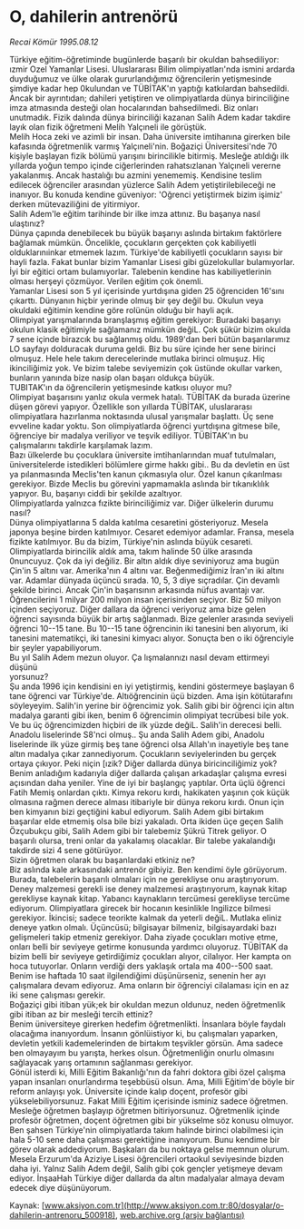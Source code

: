 # O, dahilerin antrenörü

*Recai Kömür 1995.08.12*

<div class="pNewsDetailMainContent" itemprop="articleBody">
 Türkiye eğitim-öğretiminde bugünlerde başarılı bir okuldan bahsediliyor: ızmir Ozel Yamanlar Lisesi. Uluslararası Bilim olimpiyatları'nda ismini ardarda duyduğumuz ve ülke olarak gururlandığımız öğrencilerin yetişmesinde şimdiye kadar hep 0kulundan ve TÜBİTAK'ın yaptığı katkılardan bahsedildi. Ancak bir ayrıntıdan; dahileri yetiştiren ve olimpiyatlarda dünya birinciliğine imza atmasında desteği olan hocalarından bahsedilmedi. Biz onları unutmadık. Fizik dalında dünya birinciliği kazanan Salih Adem kadar takdire layık olan fizik öğretmeni Melih Yalçıneli ile görüştük.
 <br/>
 Melih Hoca zeki ve azimli bir insan. Daha üniversite imtihanına girerken bile kafasında öğretmenlik varmış Yalçıneli'nin. Boğaziçi Üniversitesi'nde 70 kişiyle başlayan fizik bölümü yarışını birincilikle bitirmiş. Mesleğe atıldığı ilk yıllarda yoğun tempo içinde ciğerlerinden rahatsızlanan Yalçıneli vererne yakalanmış. Ancak hastalığı bu azmini yenememiş. Kendisine teslim edilecek öğrenciler arasından yüzlerce Salih Adem yetiştirilebileceği ne inanıyor. Bu konuda kendine güveniyor: 'Oğrenci yetiştirmek bizim işimiz' derken mütevaziliğini de yitirmiyor.
 <br/>
 Salih Adem'le eğitim tarihinde bir ilke imza attınız. Bu başanya nasıl ulaştınız?
 <br/>
 Dünya çapında denebilecek bu büyük başarıyı aslında birtakım faktörlere bağlamak mümkün. Öncelikle, çocukların gerçekten çok kabiliyetli olduklarınıinkar etmemek lazım. Türkiye'de kabiliyetli çocukların sayısı bir hayli fazla. Fakat bunlar bizim Yamanlar Lisesi gibi güzelokullar bulamıyorlar. İyi bir eğitici ortam bulamıyorlar. Talebenin kendine has kabiliyetlerinin olması herşeyi çözmüyor. Verilen eğitim çok önemli.
 <br/>
 Yamanlar Lisesi son 5 yıl içerisinde yurtdışına giden 25 öğrenciden 16'sını çıkarttı. Dünyanın hiçbir yerinde olmuş bir şey değil bu. Okulun veya okuldaki eğitimin kendine göre rolünün olduğu bir hayli açık.
 <br/>
 Olimpiyat yarışmalarında branşlaşmış eğitim gerekiyor: Buradaki başarıyı okulun klasik eğitimiyle sağlamanız mümkün değiL. Çok şükür bizim okulda 7 sene içinde birazcık bu sağlanmış oldu. 1989'dan beri bütün başarılarımız LO sayfayı dolduracak duruma geldi. Biz bu süre içinde her sene birinci olmuşuz. Hele hele takım derecelerinde mutlaka birinci olmuşuz. Hiç ikinciliğimiz yok. Ve bizim talebe seviyemizin çok üstünde okullar varken, bunların yanında bize nasip olan başarı oldukça büyük.
 <br/>
 TUBITAK'ın da öğrencilerin yetişmesinde katkısı oluyor mu?
 <br/>
 Olimpiyat başarısını yanlız okula vermek hatalı. TÜBİTAK da burada üzerine düşen görevi yapıyor. Özellikle son yıllarda TÜBİTAK, uluslararası olimpiyatlara hazırlanma noktasında ulusal yarışmalar başlattı. Üç sene evveline kadar yoktu. Son olimpiyatlarda öğrenci yurtdışına gitmese bile, öğrenciye bir madalya veriliyor ve teşvik ediliyor. TÜBİTAK'ın bu çalışmalarını takdirle karşılamak lazım.
 <br/>
 Bazı ülkelerde bu çocuklara üniversite imtihanlarından muaf tutulmaları, üniversitelerde istedikleri bölümlere girme hakkı gibi.. Bu da devletin en üst ya pılanmasında Meclis'ten kanun çıkmasıyla olur. Özel kanun çıkarılması gerekiyor. Bizde Meclis bu görevini yapmamakla aslında bir tıkanıklılık yapıyor. Bu, başarıyı ciddi bir şekilde azaltıyor.
 <br/>
 Olimpiyatlarda yalnızca fızikte birinciliğimiz var. Diğer ülkelerin durumu nasıl?
 <br/>
 Dünya olimpiyatlarına 5 dalda katılma cesaretini gösteriyoruz. Mesela japonya beşine birden katılmıyor. Cesaret edemiyor adamlar. Fransa, mesela fizikte katılmıyor. Bu da bizim, Türkiye'nin aslında büyük cesareti.
 <br/>
 Olimpiyatlarda birincilik aldık ama, takım halinde 50 ülke arasında 0nuncuyuz. Çok da iyi değiliz. Bir altın aldık diye seviniyoruz ama bugün Çin'in 5 altını var. Amerika'nın 4 altını var. Beğenmediğimiz İran'ın iki altını var. Adamlar dünyada üçüncü sırada. 10, 5, 3 diye sıçradılar. Çin devamlı şekilde birinci. Ancak Çin'in başarısının arkasında nüfus avantajı var. Öğrencilerini 1 milyar 200 milyon insan içerisinden seçiyor. Biz 50 milyon içinden seçiyoruz. Diğer dallara da öğrenci veriyoruz ama bize gelen öğrenci sayısında büyük bir artış sağlanmadı. Bize gelenler arasında seviyeli öğrenci 10--15 tane. Bu 10--15 tane öğrencinin iki tanesini ben alıyorum, iki tanesini matematikçi, iki tanesini kimyacı alıyor. Sonuçta ben o iki öğrenciyle bir şeyler yapabiliyorum.
 <br/>
 Bu yıl Salih Adem mezun oluyor. Ça	lışmalannızı nasıl devam ettirmeyi düşünü
 <br/>
 yorsunuz?
 <br/>
 Şu anda 1996 için kendisini en iyi yetiştirmiş, kendini göstermeye başlayan 6 tane öğrenci var Türkiye'de. Altıöğrencinin üçü bizden. Ama işin kötütarafını söyleyeyim. Salih'in yerine bir öğrencimiz yok. Salih gibi bir öğrenci için altın madalya garanti gibi iken, benim 6 öğrencimin olimpiyat tecrübesi bile yok. Ve bu üç öğrencimizden hiçbiri de ilk yüzde değiL. Salih'in derecesi belli. Anadolu liselerinde S8'nci olmuş.. Şu anda Salih Adem gibi, Anadolu liselerinde ilk yüze girmiş beş tane öğrenci olsa Allah'ın inayetiyle beş tane altın madalya çıkar zannediyorum. Çocukların seviyelerinden bu gerçek ortaya çıkıyor. Peki niçin [ızik? Diğer dallarda dünya biricinciliğimiz yok?
 <br/>
 Benim anladığım kadarıyla diğer dallarda çalışan arkadaşlar çalışma evresi açısından daha yeniler. Yine de iyi bir başlangıç yaptılar. Orta üçlü öğrenci Fatih Memiş onlardan çıktı. Kimya rekoru kırdı, hakikaten yaşının çok küçük olmasına rağmen derece alması itibariyle bir dünya rekoru kırdı. Onun için ben kimyanın bizi geçtiğini kabul ediyorum. Salih Adem gibi birtakım başarılar elde etmemiş olsa bile bizi yakaladı. Orta ikiden üçe geçen Salih Özçubukçu gibi, Salih Adem gibi bir talebemiz Şükrü Titrek geliyor. O başarılı olursa, treni onlar da yakalamış olacaklar. Bir talebe yakalandığı takdirde sizi 4 sene götürüyor.
 <br/>
 Sizin öğretmen olarak bu başanlardaki etkiniz ne?
 <br/>
 Biz aslında kale arkasındaki antrenör gibiyiz. Ben kendimi öyle görüyorum. Burada, talebelerin başarılı olmaları için ne gerekliyse onu araştırıyorum. Deney malzemesi gerekli ise deney malzemesi araştırıyorum, kaynak kitap gerekliyse kaynak kitap. Yabancı kaynakların tercümesi gerekliyse tercüme ediyorum. Olimpiyatlara girecek bir hocanın kesinlikle Ingilizce bilmesi gerekiyor. İkincisi; sadece teorikte kalmak da yeterli değiL. Mutlaka eliniz deneye yatkın olmalı. Üçüncüsü; bilgisayar bilmeniz, bilgisayardaki bazı gelişmeleri takip etmeniz gerekiyor. Daha ziyade çocukları motive etme, onları belli bir seviyeye getirme konusunda yardımcı oluyoruz. TÜBİTAK da bizim belli bir seviyeye getirdiğimiz çocukları alıyor, cilalıyor. Her kampta on hoca tutuyorlar. Onların verdiği ders yaklaşık ortala ma 400--500 saat. Benim ise haftada 10 saat ilgilendiğimi düşünürseniz, senenin her ayı çalışmalara devam ediyoruz. Ama onların bir öğrenciyi cilalaması için en az iki sene çalışması gerekir.
 <br/>
 Boğaziçi gibi itiban yük;ek bir okuldan mezun oldunuz, neden öğretmenlik gibi itiban az bir mesleği tercih ettiniz?
 <br/>
 Benim üniversiteye girerken hedefim öğretmenlikti. İnsanlara böyle faydalı olacağıma inanıyordum. İnsanın gönlüistiyor ki, bu çalışmaları yaparken, devletin yetkili kademelerinden de birtakım teşvikler görsün. Ama sadece ben olmayayım bu yarışta, herkes olsun. Öğretmenliğin onurlu olmasını sağlayacak yarış ortamının sağlanması gerekiyor.
 <br/>
 Gönül isterdi ki, Milli Eğitim Bakanlığı'nın da fahri doktora gibi özel çalışma yapan insanları onurlandırma teşebbüsü olsun. Ama, Milli Eğitim'de böyle bir reform anlayışı yok. Üniversite içinde kalıp doçent, profesör gibi yükselebiliyorsunuz. Fakat Milli Eğitim içerisinde isminiz sadece öğretmen. Mesleğe öğretmen başlayıp öğretmen bitiriyorsunuz. Oğretmenlik içinde profesör öğretmen, doçent öğretmen gibi bir yükselme söz konusu olmuyor.
 <br/>
 Ben şahsen Türkiye'nin olimpiyatlarda takım halinde birinci olabilmesi için hala 5-10 sene daha çalışması gerektiğine inanıyorum. Bunu kendime bir görev olarak addediyorum. Başkaları da bu noktaya gelse memnun olurum. Mesela Erzurum'da Aziziye Lisesi öğrencileri ortaokul seviyesinde bizden daha iyi. Yalnız Salih Adem değil, Salih gibi çok gençler yetişmeye devam ediyor. İnşaaHah Türkiye diğer dallarda da altın madalyalar almaya devam edecek diye düşünüyorum.
 <br/>
</div>


Kaynak: [www.aksiyon.com.tr](http://www.aksiyon.com.tr:80/dosyalar/o-dahilerin-antrenoru_500918), [web.archive.org (arşiv bağlantısı)](http://web.archive.org/web/20150509050258/http://www.aksiyon.com.tr:80/dosyalar/o-dahilerin-antrenoru_500918)

